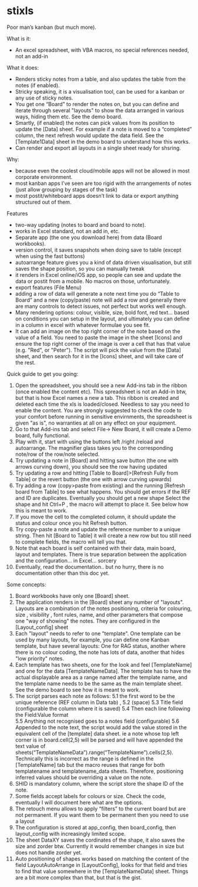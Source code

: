 # stixls
Poor man’s kanban (but much more).

What is it:
- An excel spreadsheet, with VBA macros, no special references needed, not an add-in

What it does:
- Renders sticky notes from a table, and also updates the table from the notes (if enabled).
- Stricky speaking, it is a visualisation tool, can be used for a kanban or any use of sticky notes.
- You get one “Board” to render the notes on,  but you can define and iterate through several "layouts" to show the data arranged in various ways, hiding them etc. See the demo board.
- Smartly, (if enabled) the notes can pick values from its position to update the [Data] sheet. For example if a note is moved to a “completed” column, the next refresh would update the data field. See the [Template1Data] sheet in the demo board to understand how this works.
- Can render and export all layouts in a single
sheet ready for shsring.


Why:
- because even the coolest cloud/mobile apps will not be allowed in most corporate environment.
- most kanban apps I’ve seen are too rigid with the arrangements of notes (just allow grouping by stages of the task) 
- most postit/whiteboard apps doesn’t link to data or export anything structured out of them.



Features
- two-way updating (notes to board and board to note).
- works in Excel standard, not an add in, etc.
- Separate app (the one you download here) from data (Board workbooks).
- version control, it saves snapshots when doing save to table (except when using the fast buttons)
- autoarrange feature gives you a kind of data driven visualisation, but still saves the shape position, so you can manually tweak
- it renders in Excel online/iOS app, so people can see and update the data or postit from a mobile. No macros on those, unfortunately. 
- export features (File Menu)
- adding a row of data will generate a note next time you do “Table to Board” and a new (copy/paste) note will add a row and generally there are many controls to detect issues, not perfect but works well enough.
- Many rendering options: colour, visible, size, bold font, red text... based on conditions you can setup in the layout, and ultimately you can define in a column in excel with whatever formulae you see fit.
- It can add an image on the top right corner of the note based on the value of a field. You need to paste the image in the sheet [Icons] and ensure the top right corner of the image is over a cell that has that value (e.g. "Red", or "Peter"). The script will pick the value from the [Data] sheet, and then search for it in the [Icons] sheet, and will take care of the rest.

Quick guide to get you going:

1. Open the spreadsheet, you should see a new Add-ins tab in the ribbon (once enabled the content etc). This spreadsheet is not an Add-in btw, but that is how Excel names a new a tab. This ribbon is created and deleted each time the xls is loaded/closed. Needless to say you need to enable the content. You are strongly suggested to check the code to your comfort before running in sensitive envirnments, the spreadsheet is given "as is", no warranties at all on any effect on your equipment.
2. Go to that Add-ins tab and select File-> New Board, it will create a Demo board, fully functional.
3. Play with it, start with using the buttons left /right /reload and autoarrange. The magnifier glass takes you to the corresponding note/row of the row/note selected.
4. Try updating a note in [Board] and hitting save button (the one with arrows curving down), you should see the row having updated
5. Try updating a row and hitting  [Table to Board]>[Refresh Fully from Table] or the revert button (the one with arrow curving upwards)
6. Try adding a row (copy>paste from existing) and the running [Refresh board from Table] to see what happens. 
    You should get errors if the REF and ID are duplicates.
    Eventually you should get a new shape
    Select the shape and hit Ctrl+P , the macro will attempt to place it. See below how this is meant to work.
7. If you move the cell to the completed column, it should update the status and colour once you hit Refresh button.
8. Try copy-paste a note and update the reference number to a unique string.  Then hit [Board to Table] it will create a new row but tou still need to complete fields, the macro will tell you that.
9. Note that each board is self contained with their data, main board, layout and templates. There is true separation between the application and the configuration... in Excel... sorcery
10. Eventually, read the documentation.. but no hurry, there is no documentation other than this doc yet.

Some  concepts:
1. Board workbooks have only one [Board] sheet.
2. The application renders in the [Board] sheet any number of "layouts". Layouts are a combination of the notes positioning, criteria for colouring, size , visibility , font rules, name, and other parameters that compose one "way of showing" the notes. They are configured in the [Layout_config] sheet
3. Each "layout" needs to refer to one "template".  One template can be used by many layouts, for example, you can define one Kanban template, but have several layouts: One for RAG status, another where there is no colour coding,  the note has lots of data, another that hides "low priority" notes.
4. Each template has two sheets, one for the look and feel [TemplateName] and one for the data [TemplateNameData]. The template has to have the actual displayable area as a range named after the template name, and the template name needs to be the same as the main template sheet. See the demo board to see how it is meant to work. 
5. The script parses each note as follows: 
  5.1 the first word to be the unique reference (REF column in Data tab) , 
  5.2 (space)
  5.3 Title field (configurable the column where it is saved) 
  5.4 Then each line following the Field:Value format  
  5.5 Anything not recognised goes to a notes field (configurable)
  5.6 Appended to the note text, the script would add the value stored in the equivalent cell of the [template] data sheet. ie a note whose top left corner is in board.cell(2,5) will be parsed and will have appended the text value of sheets(“TemplateNameData”).range(“TemplateName”).cells(2,5). Technically this is incorrect as the range is defined in the [TemplateName] tab but the macro reuses that range for both templatename and templatename_data sheets.  Therefore, positioning inferred values should be overriding a value on the note.
6. SHID is mandatory column, where the script store the shape ID of the note.
7. Some fields accept labels for colours or size. Check the code, eventually I will document here what are the options. 
8. The retouch menu allows to apply “filters” to the current board but are not permanent. If you want them to be permanent then you need to use a layout 
9. The configuration is stored at app_config, then board_config, then layout_config with increasingly limited scope.
10. The sheet DataXY saves the cordinates of the shape, it also saves the size and zorder btw. Currently it would remember changes in size but does not handle zorder yet.
11. Auto positioning of shapes works based on matching the content of the field LayoutAutoArrange in [LayoutConfig], looks for that field and tries to find that value somewhere in the [TemplateNameData] sheet. Things are a bit more complex than that, but that is the gist.
